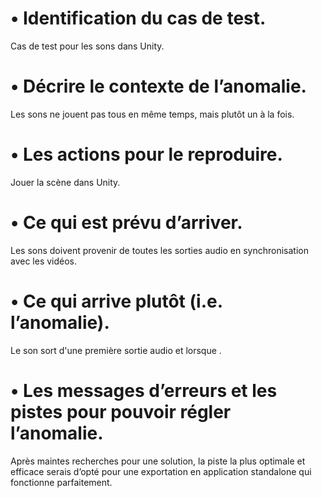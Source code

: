 # • Identification du cas de test.
  Cas de test pour les sons dans Unity.
  
# • Décrire le contexte de l’anomalie.
  Les sons ne jouent pas tous en même temps, mais plutôt un à la fois.

# •	Les actions pour le reproduire.
  Jouer la scène dans Unity.
  
# •	Ce qui est prévu d’arriver.
  Les sons doivent provenir de toutes les sorties audio en synchronisation avec les vidéos.
  
# •	Ce qui arrive plutôt (i.e. l’anomalie).
  Le son sort d'une première sortie audio et lorsque .
  
# •	Les messages d’erreurs et les pistes pour pouvoir régler l’anomalie.
  Après maintes recherches pour une solution, la piste la plus optimale et efficace serais d’opté pour une exportation en application standalone qui fonctionne parfaitement.
